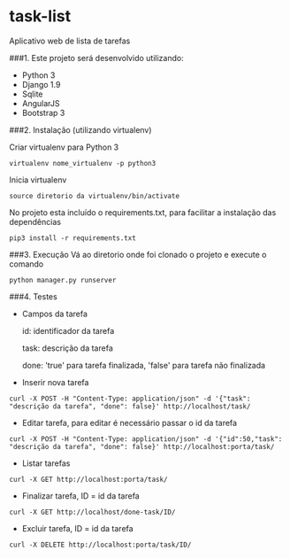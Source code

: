 # task-list
Aplicativo web de lista de tarefas

###1. Este projeto será desenvolvido utilizando:

* Python 3
* Django 1.9
* Sqlite
* AngularJS
* Bootstrap 3

###2. Instalação (utilizando virtualenv)

  Criar virtualenv para Python 3
  
  ```virtualenv nome_virtualenv -p python3```
  
  Inicia virtualenv
  
  ```source diretorio da virtualenv/bin/activate```
  
  No projeto esta incluído o requirements.txt, para facilitar a instalação das dependências
  
  ```pip3 install -r requirements.txt```

###3. Execução
  Vá ao diretorio onde foi clonado o projeto e execute o comando
  
  ```python manager.py runserver```

###4. Testes

  * Campos da tarefa
  
    id: identificador da tarefa

    task: descrição da tarefa
    
    done: 'true' para tarefa finalizada, 'false' para tarefa não finalizada 
      
  * Inserir nova tarefa
  
  ```curl -X POST -H "Content-Type: application/json" -d '{"task": "descrição da tarefa", "done": false}' http://localhost/task/```
        
  * Editar tarefa, para editar é necessário passar o id da tarefa
  
  ```curl -X POST -H "Content-Type: application/json" -d '{"id":50,"task": "descrição da tarefa", "done": false}' http://localhost:porta/task/```
      
  * Listar tarefas
  
  ```curl -X GET http://localhost:porta/task/```

  * Finalizar tarefa, ID = id da tarefa
  
  ```curl -X GET http://localhost/done-task/ID/```
  
  * Excluir tarefa, ID = id da tarefa

  ```curl -X DELETE http://localhost:porta/task/ID/```
